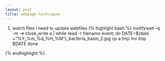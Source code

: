```yaml
---
layout: post
title: webpage techniques
---
```


1. watch files 
  i need to update webfiles
{% highlight bash %}
inotifywait -q -m -e close_write a |
while read -r filename event; do
      DATE=$(date +"%Y_%m_%d_%H_%M")_bacteria_basin_2.jpg
      cp a tmp
      mv tmp $DATE
done

{% endhighlight %}



